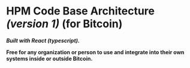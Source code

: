 # HPM Code Base Architecture *(version 1)* (for Bitcoin)

***Built with React (typescript).***

**Free for any organization or person to use and integrate into their own systems inside or outside Bitcoin.**
